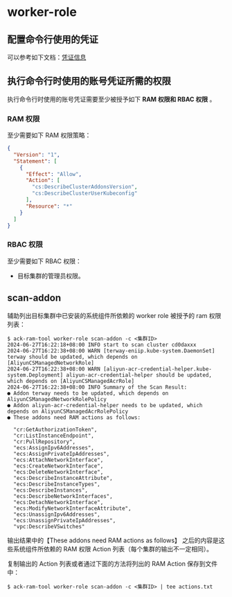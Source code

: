 # worker-role

## 配置命令行使用的凭证

可以参考如下文档：[凭证信息](https://aliyuncontainerservice.github.io/ack-ram-tool/zh-CN/getting-started#%E5%87%AD%E8%AF%81%E4%BF%A1%E6%81%AF)


## 执行命令行时使用的账号凭证所需的权限

执行命令行时使用的账号凭证需要至少被授予如下 **RAM 权限和 RBAC 权限** 。


### RAM 权限

至少需要如下 RAM 权限策略：

```json
{
  "Version": "1",
  "Statement": [
    {
      "Effect": "Allow",
      "Action": [
        "cs:DescribeClusterAddonsVersion",
        "cs:DescribeClusterUserKubeconfig"
      ],
      "Resource": "*"
    }
  ]
}
```

### RBAC 权限

至少需要如下 RBAC 权限：

* 目标集群的管理员权限。


## scan-addon

辅助列出目标集群中已安装的系统组件所依赖的 worker role 被授予的 ram 权限列表：

```shell
$ ack-ram-tool worker-role scan-addon -c <集群ID>
2024-06-27T16:22:18+08:00 INFO start to scan cluster cd0daxxx
2024-06-27T16:22:38+08:00 WARN [terway-eniip.kube-system.DaemonSet] terway should be updated, which depends on [AliyunCSManagedNetworkRole]
2024-06-27T16:22:38+08:00 WARN [aliyun-acr-credential-helper.kube-system.Deployment] aliyun-acr-credential-helper should be updated, which depends on [AliyunCSManagedAcrRole]
2024-06-27T16:22:38+08:00 INFO Summary of the Scan Result:
● Addon terway needs to be updated, which depends on AliyunCSManagedNetworkRolePolicy
● Addon aliyun-acr-credential-helper needs to be updated, which depends on AliyunCSManagedAcrRolePolicy
● These addons need RAM actions as follows:

  "cr:GetAuthorizationToken",
  "cr:ListInstanceEndpoint",
  "cr:PullRepository",
  "ecs:AssignIpv6Addresses",
  "ecs:AssignPrivateIpAddresses",
  "ecs:AttachNetworkInterface",
  "ecs:CreateNetworkInterface",
  "ecs:DeleteNetworkInterface",
  "ecs:DescribeInstanceAttribute",
  "ecs:DescribeInstanceTypes",
  "ecs:DescribeInstances",
  "ecs:DescribeNetworkInterfaces",
  "ecs:DetachNetworkInterface",
  "ecs:ModifyNetworkInterfaceAttribute",
  "ecs:UnassignIpv6Addresses",
  "ecs:UnassignPrivateIpAddresses",
  "vpc:DescribeVSwitches"

```
输出结果中的【These addons need RAM actions as follows】
之后的内容是这些系统组件所依赖的 RAM 权限 Action 列表（每个集群的输出不一定相同）。

复制输出的 Action 列表或者通过下面的方法将列出的 RAM Action 保存到文件中：

```shell
$ ack-ram-tool worker-role scan-addon -c <集群ID> | tee actions.txt
```
